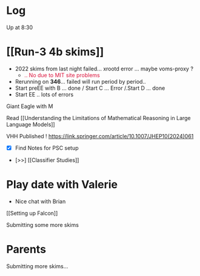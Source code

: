 

# Log

Up at 8:30

# [[Run-3 4b skims]]
- 2022 skims from last night failed... xrootd error ... maybe voms-proxy ? 
	- <font color=DC143C>.. No due to MIT site problems </font>
- Rerunning on **346**... failed will run period by period.. 
- Start preEE with B ... done / Start C ... Error /.Start D ... done
- Start EE .. lots of errors

Giant Eagle with M

Read [[Understanding the Limitations of Mathematical Reasoning in Large Language Models]]

VHH Published ! https://link.springer.com/article/10.1007/JHEP10(2024)061

- [x] Find Notes for PSC setup
- [>>]  [[Classifier Studies]]


# Play date with Valerie
- Nice chat with Brian

[[Setting up Falcon]]

Submitting some more skims

# Parents 

Submitting more skims...